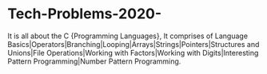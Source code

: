 # Tech-Problems-2020-
It is all about the C {Programming Languages}, It comprises of Language Basics|Operators|Branching|Looping|Arrays|Strings|Pointers|Structures and Unions|File Operations|Working with Factors|Working with Digits|Interesting Pattern Programming|Number Pattern Programming.
